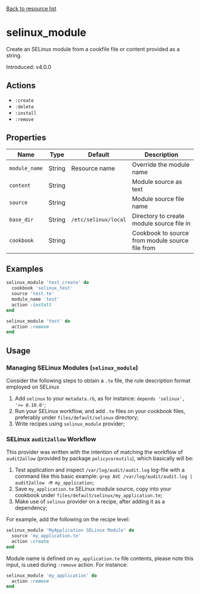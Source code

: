 [Back to resource list](../README.md#resources)

# selinux_module

Create an SELinux module from a cookfile file or content provided as a string.

Introduced: v4.0.0

## Actions

- `:create`
- `:delete`
- `:install`
- `:remove`

## Properties

| Name          | Type   | Default              | Description                                     |
| ------------- | ------ | -------------------- | ----------------------------------------------- |
| `module_name` | String | Resource name        | Override the module name                        |
| `content`     | String |                      | Module source as text                           |
| `source`      | String |                      | Module source file name                         |
| `base_dir`    | String | `/etc/selinux/local` | Directory to create module source file in       |
| `cookbook`    | String |                      | Cookbook to source from module source file from |

## Examples

```ruby
selinux_module 'test_create' do
  cookbook 'selinux_test'
  source 'test.te'
  module_name 'test'
  action :install
end
```

```ruby
selinux_module 'test' do
  action :remove
end
```

## Usage

### Managing SELinux Modules (`selinux_module`)

Consider the following steps to obtain a `.te` file, the rule description format employed on SELinux

1. Add `selinux` to your `metadata.rb`, as for instance: `depends 'selinux', '>= 0.10.0'`;
2. Run your SELinux workflow, and add `.te` files on your cookbook files, preferably under `files/default/selinux` directory;
3. Write recipes using `selinux_module` provider;

### SELinux `audit2allow` Workflow

This provider was written with the intention of matching the workflow of `audit2allow` (provided by package `policycoreutils`), which basically will be:

1. Test application and inspect `/var/log/audit/audit.log` log-file with a command like this basic example: `grep AVC /var/log/audit/audit.log | audit2allow -M my_application`;
2. Save `my_application.te` SELinux module source, copy into your cookbook under `files/default/selinux/my_application.te`;
3. Make use of `selinux` provider on a recipe, after adding it as a dependency;

For example, add the following on the recipe level:

```ruby
selinux_module 'MyApplication SELinux Module' do
  source 'my_application.te'
  action :create
end
```

Module name is defined on `my_application.te` file contents, please note this input, is used during `:remove` action. For instance:

```ruby
selinux_module 'my_application' do
  action :remove
end
```
